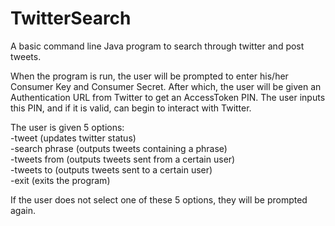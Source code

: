 # TwitterSearch
A basic command line Java program to search through twitter and post tweets.

When the program is run, the user will be prompted to enter his/her Consumer Key and Consumer Secret.
After which, the user will be given an Authentication URL from Twitter to get an AccessToken PIN.
The user inputs this PIN, and if it is valid, can begin to interact with Twitter.

The user is given 5 options:  
  -tweet (updates twitter status)  
  -search phrase (outputs tweets containing a phrase)  
  -tweets from (outputs tweets sent from a certain user)  
  -tweets to (outputs tweets sent to a certain user)  
  -exit (exits the program)  
  
If the user does not select one of these 5 options, they will be prompted again.
